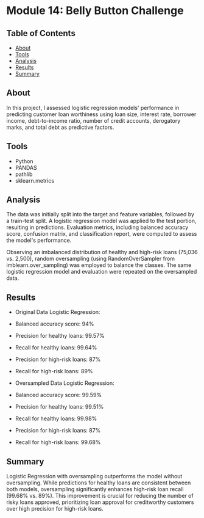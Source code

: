 # Module 14: Belly Button Challenge

## Table of Contents
- [About](#about)
- [Tools](#tools)
- [Analysis](#analysis)
- [Results](#results)
- [Summary](#summary)




## About
In this project, I assessed logistic regression models' performance in predicting customer loan worthiness using loan size, interest rate, borrower income, debt-to-income ratio, number of credit accounts, derogatory marks, and total debt as predictive factors.


## Tools
- Python
- PANDAS
- pathlib
- sklearn.metrics

## Analysis
The data was initially split into the target and feature variables, followed by a train-test split. A logistic regression model was applied to the test portion, resulting in predictions. Evaluation metrics, including balanced accuracy score, confusion matrix, and classification report, were computed to assess the model's performance.

Observing an imbalanced distribution of healthy and high-risk loans (75,036 vs. 2,500), random oversampling (using RandomOverSampler from imblearn.over_sampling) was employed to balance the classes. The same logistic regression model and evaluation were repeated on the oversampled data.

## Results

* Original Data Logistic Regression:

 * Balanced accuracy score: 94%
 * Precision for healthy loans: 99.57%
 * Recall for healthy loans: 99.64%
 * Precision for high-risk loans: 87%
 * Recall for high-risk loans: 89%


* Oversampled Data Logistic Regression:
 * Balanced accuracy score: 99.59%
 * Precision for healthy loans: 99.51%
 * Recall for healthy loans: 99.98%
 * Precision for high-risk loans: 87%
 * Recall for high-risk loans: 99.68%

 ## Summary
Logistic Regression with oversampling outperforms the model without oversampling. While predictions for healthy loans are consistent between both models, oversampling significantly enhances high-risk loan recall (99.68% vs. 89%). This improvement is crucial for reducing the number of risky loans approved, prioritizing loan approval for creditworthy customers over high precision for high-risk loans.
